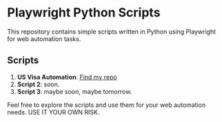# Playwright Python Scripts

This repository contains simple scripts written in Python using Playwright for web automation tasks.

## Scripts

1. **US Visa Automation**: [Find my repo](https://github.com/tolgakurtuluss/playwright-scripts/tree/main/usvisa)
2. **Script 2**: soon.
3. **Script 3**: maybe soon, maybe tomorrow.

Feel free to explore the scripts and use them for your web automation needs. USE IT YOUR OWN RISK.
